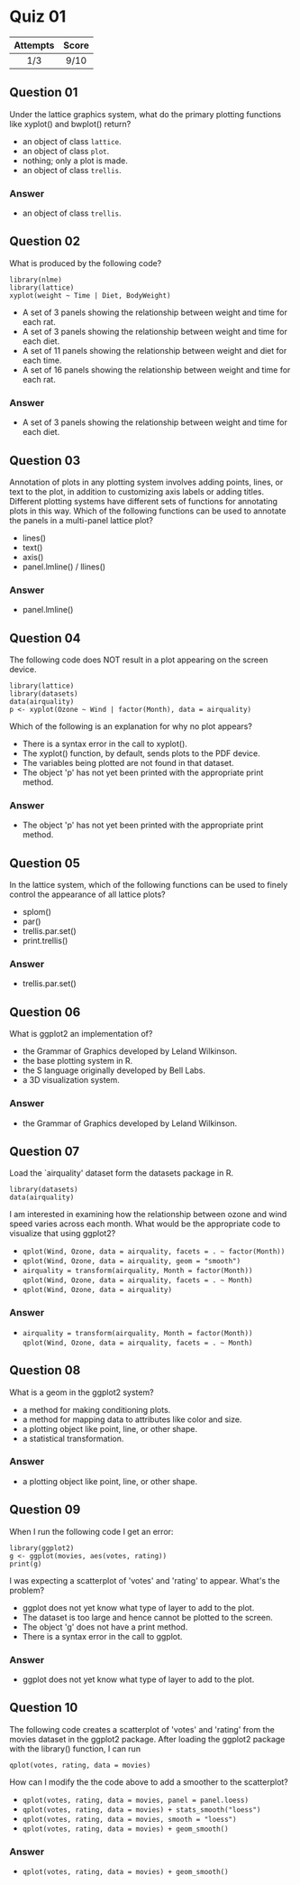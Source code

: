 Quiz 01
=======

<table>
<thead>
<tr class="header">
<th align="center">Attempts</th>
<th align="center">Score</th>
</tr>
</thead>
<tbody>
<tr class="odd">
<td align="center">1/3</td>
<td align="center">9/10</td>
</tr>
</tbody>
</table>

Question 01
-----------

Under the lattice graphics system, what do the primary plotting
functions like xyplot() and bwplot() return?

-   an object of class `lattice`.  
-   an object of class `plot`.  
-   nothing; only a plot is made.  
-   an object of class `trellis`.

### Answer

-   an object of class `trellis`.

Question 02
-----------

What is produced by the following code?

    library(nlme)
    library(lattice)
    xyplot(weight ~ Time | Diet, BodyWeight)

-   A set of 3 panels showing the relationship between weight and time
    for each rat.  
-   A set of 3 panels showing the relationship between weight and time
    for each diet.  
-   A set of 11 panels showing the relationship between weight and diet
    for each time.  
-   A set of 16 panels showing the relationship between weight and time
    for each rat.

### Answer

-   A set of 3 panels showing the relationship between weight and time
    for each diet.


Question 03
-----------

Annotation of plots in any plotting system involves adding points,
lines, or text to the plot, in addition to customizing axis labels or
adding titles. Different plotting systems have different sets of
functions for annotating plots in this way. Which of the following
functions can be used to annotate the panels in a multi-panel lattice
plot?

-   lines()  
-   text()  
-   axis()  
-   panel.lmline() / llines()

### Answer

-   panel.lmline()

Question 04
-----------

The following code does NOT result in a plot appearing on the screen
device.

    library(lattice)
    library(datasets)
    data(airquality)
    p <- xyplot(Ozone ~ Wind | factor(Month), data = airquality)

Which of the following is an explanation for why no plot appears?

-   There is a syntax error in the call to xyplot().  
-   The xyplot() function, by default, sends plots to the PDF device.  
-   The variables being plotted are not found in that dataset.  
-   The object 'p' has not yet been printed with the appropriate
    print method.

### Answer

-   The object 'p' has not yet been printed with the appropriate
    print method.


Question 05
-----------

In the lattice system, which of the following functions can be used to
finely control the appearance of all lattice plots?

-   splom()  
-   par()  
-   trellis.par.set()  
-   print.trellis()

### Answer

-   trellis.par.set()

Question 06
-----------

What is ggplot2 an implementation of?

-   the Grammar of Graphics developed by Leland Wilkinson.  
-   the base plotting system in R.  
-   the S language originally developed by Bell Labs.  
-   a 3D visualization system.

### Answer

-   the Grammar of Graphics developed by Leland Wilkinson.

Question 07
-----------

Load the \`airquality' dataset form the datasets package in R.

    library(datasets)
    data(airquality)

I am interested in examining how the relationship between ozone and wind
speed varies across each month. What would be the appropriate code to
visualize that using ggplot2?

-   `qplot(Wind, Ozone, data = airquality, facets = . ~ factor(Month))`  
-   `qplot(Wind, Ozone, data = airquality, geom = "smooth")`  
-   `airquality = transform(airquality, Month = factor(Month))`  
    `qplot(Wind, Ozone, data = airquality, facets = . ~ Month)`  
-   `qplot(Wind, Ozone, data = airquality)`

### Answer

-   `airquality = transform(airquality, Month = factor(Month))`  
    `qplot(Wind, Ozone, data = airquality, facets = . ~ Month)`


Question 08
-----------

What is a geom in the ggplot2 system?

-   a method for making conditioning plots.  
-   a method for mapping data to attributes like color and size.  
-   a plotting object like point, line, or other shape.  
-   a statistical transformation.

### Answer

-   a plotting object like point, line, or other shape.

Question 09
-----------

When I run the following code I get an error:

    library(ggplot2)
    g <- ggplot(movies, aes(votes, rating))
    print(g)

I was expecting a scatterplot of 'votes' and 'rating' to appear. What's
the problem?

-   ggplot does not yet know what type of layer to add to the plot.  
-   The dataset is too large and hence cannot be plotted to the
    screen.  
-   The object 'g' does not have a print method.  
-   There is a syntax error in the call to ggplot.

### Answer

-   ggplot does not yet know what type of layer to add to the plot.

Question 10
-----------

The following code creates a scatterplot of 'votes' and 'rating' from
the movies dataset in the ggplot2 package. After loading the ggplot2
package with the library() function, I can run

    qplot(votes, rating, data = movies)

How can I modify the the code above to add a smoother to the
scatterplot?

-   `qplot(votes, rating, data = movies, panel = panel.loess)`  
-   `qplot(votes, rating, data = movies) + stats_smooth("loess")`  
-   `qplot(votes, rating, data = movies, smooth = "loess")`  
-   `qplot(votes, rating, data = movies) + geom_smooth()`

### Answer

-   `qplot(votes, rating, data = movies) + geom_smooth()`



